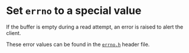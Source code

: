 # Set `errno` to a special value
If the buffer is empty during a read attempt, an error is raised to alert the client.

These error values can be found in the [`errno.h`][errno.h] header file.

[errno.h]: https://en.wikipedia.org/wiki/Errno.h
